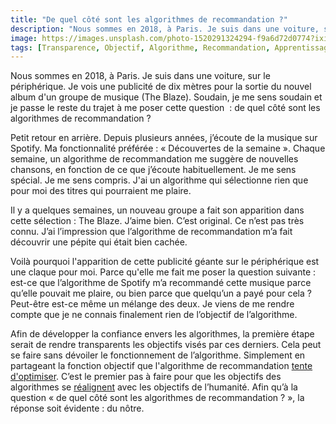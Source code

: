 ```yaml
---
title: "De quel côté sont les algorithmes de recommandation ?"
description: "Nous sommes en 2018, à Paris. Je suis dans une voiture, sur le périphérique. Je vois une publicité de dix mètres pour la sortie du nouvel album d'un groupe de musique (The Blaze)."
image: https://images.unsplash.com/photo-1520291324294-f9a6d72d0774?ixid=MXwxMjA3fDB8MHxwaG90by1wYWdlfHx8fGVufDB8fHw%3D&ixlib=rb-1.2.1&auto=format&fit=crop&w=1200&q=80
tags: [Transparence, Objectif, Algorithme, Recommandation, Apprentissage automatique, Publicité, Attention]
---
```


Nous sommes en 2018, à Paris. Je suis dans une voiture, sur le périphérique. Je vois une publicité de dix mètres pour la sortie du nouvel album d'un groupe de musique (The Blaze). Soudain, je me sens soudain et je passe le reste du trajet à me poser cette question  : de quel côté sont les algorithmes de recommandation ?

Petit retour en arrière. Depuis plusieurs années, j’écoute de la musique sur Spotify. Ma fonctionnalité préférée : « Découvertes de la semaine ». Chaque semaine, un algorithme de recommandation me suggère de nouvelles chansons, en fonction de ce que j’écoute habituellement. Je me sens spécial. Je me sens compris. J'ai un algorithme qui sélectionne rien que pour moi des titres qui pourraient me plaire.

Il y a quelques semaines, un nouveau groupe a fait son apparition dans cette sélection : The Blaze. J’aime bien. C’est original. Ce n’est pas très connu. J’ai l’impression que l’algorithme de recommandation m’a fait découvrir une pépite qui était bien cachée.

Voilà pourquoi l'apparition de cette publicité géante sur le périphérique est une claque pour moi. Parce qu'elle me fait me poser la question suivante : est-ce que l’algorithme de Spotify m’a recommandé cette musique parce qu’elle pouvait me plaire, ou bien parce que quelqu’un a payé pour cela ? Peut-être est-ce même un mélange des deux. Je viens de me rendre compte que je ne connais finalement rien de l’objectif de l’algorithme.

Afin de développer la confiance envers les algorithmes, la première étape serait de rendre transparents les objectifs visés par ces derniers. Cela peut se faire sans dévoiler le fonctionnement de l’algorithme. Simplement en partageant la fonction objectif que l'algorithme de recommandation [tente d'optimiser](https://f14e.fr/2020/01/16/algorithme-gere-cantine/). C’est le premier pas à faire pour que les objectifs des algorithmes se [réalignent](https://f14e.fr/2019/10/11/ethique-algorithme-objectif/) avec les objectifs de l’humanité. Afin qu’à la question « de quel côté sont les algorithmes de recommandation ? », la réponse soit évidente : du nôtre.
